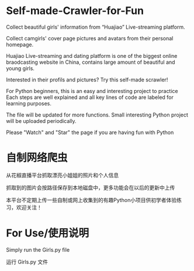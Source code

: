 # Self-made-Crawler-for-Fun
Collect beautiful girls' information from “Huajiao”  Live-streaming platform.

Collect camgirls' cover page pictures and avatars from their personal homepage.

Huajiao Live-streaming and dating platform is one of the biggest online braodcasting website in China, contains large amount of beautiful and young girls.

Interested in their profils and pictures?
Try this self-made scrawler!

For Python beginners, this is an easy and interesting project to practice
Each steps are well explained and all key lines of code are labeled for learning purposes.

The file will be updated for more functions.
Small interesting Python project will be uploaded periodically.

Please "Watch" and "Star" the page if you are having fun with Python




# 自制网络爬虫
从花椒直播平台抓取漂亮小姐姐的照片和个人信息

抓取到的图片会按路径保存到本地磁盘中，更多功能会在以后的更新中上传

本平台不定期上传一些自制或网上收集到的有趣Python小项目供初学者体验练习，欢迎关注！



# For Use/使用说明
Simply run the Girls.py file

运行 Girls.py 文件

